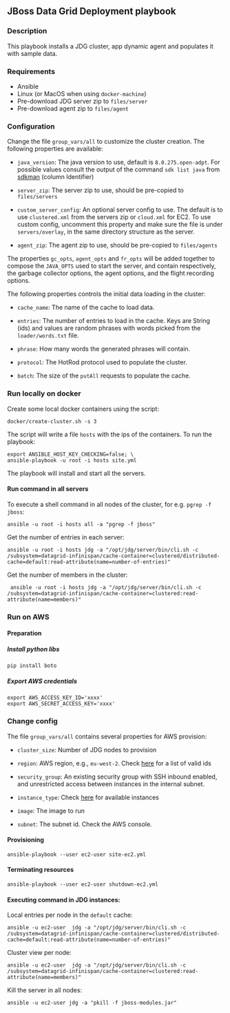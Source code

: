 ## JBoss Data Grid Deployment playbook

### Description

This playbook installs a JDG cluster, app dynamic agent and populates it with sample data. 

### Requirements

* Ansible
* Linux (or MacOS when using ```docker-machine```)
* Pre-download JDG server zip to ```files/server```
* Pre-download agent zip to ```files/agent```

### Configuration

Change the file ```group_vars/all``` to customize the cluster creation. The following properties are available:

* ```java_version```: The java version to use, default is ```8.0.275.open-adpt```. For possible values consult the output of the command ```sdk list java``` from [sdkman](https://sdkman.io/) (column Identifier)

* ```server_zip```: The server zip to use, should be pre-copied to ```files/servers```

* ```custom_server_config```: An optional server config to use. The default is to use ```clustered.xml``` from the servers zip or ```cloud.xml``` for EC2. To use custom config, uncomment this property and make sure the file is under ```servers/overlay```, in the same directory structure as the server.

* ```agent_zip```: The agent zip to use, should be pre-copied to ```files/agents```
  
The properties ```gc_opts```, ```agent_opts``` and ```fr_opts``` will be added together to compose
the ```JAVA_OPTS``` used to start the server, and contain respectively, the garbage collector options, the agent options, and the flight recording options.
  
The following properties controls the initial data loading in the cluster:

* ```cache_name```: The name of the cache to load data.
  
* ```entries```: The number of entries to load in the cache. Keys are String (ids) and values are random phrases with words picked from the ```loader/words.txt``` file.

* ```phrase```: How many words the generated phrases will contain.

* ```protocol```: The HotRod protocol used to populate the cluster. 

* ```batch```: The size of the ```putAll``` requests to populate the cache.

### Run locally on docker

Create some local docker containers using the script: 

    docker/create-cluster.sh -s 3
    
The script will write a file ```hosts``` with the ips of the containers. To run the playbook:

	export ANSIBLE_HOST_KEY_CHECKING=false; \
	ansible-playbook -u root -i hosts site.yml

The playbook will install and start all the servers.

#### Run command in all servers

To execute a shell command in all nodes of the cluster, for e.g. ```pgrep -f jboss```:

    ansible -u root -i hosts all -a "pgrep -f jboss" 
    
Get the number of entries in each server:

    ansible -u root -i hosts jdg -a "/opt/jdg/server/bin/cli.sh -c /subsystem=datagrid-infinispan/cache-container=clustered/distributed-cache=default:read-attribute(name=number-of-entries)"
	
Get the number of members in the cluster:

     ansible -u root -i hosts jdg -a "/opt/jdg/server/bin/cli.sh -c /subsystem=datagrid-infinispan/cache-container=clustered:read-attribute(name=members)"	
	
### Run on AWS

#### Preparation

##### Install python libs

    pip install boto

##### Export AWS credentials

    export AWS_ACCESS_KEY_ID='xxxx'
    export AWS_SECRET_ACCESS_KEY='xxxx'

### Change config

The file ```group_vars/all``` contains several properties for AWS provision:

* ```cluster_size```: Number of JDG nodes to provision

* ```region```: AWS region, e.g., ```eu-west-2```. Check [here](https://docs.aws.amazon.com/AmazonRDS/latest/UserGuide/Concepts.RegionsAndAvailabilityZones.html) for a list of valid ids

* ```security_group```: An existing security group with SSH inbound enabled, and unrestricted access between instances in the internal subnet. 

* ```instance_type```: Check [here](https://aws.amazon.com/ec2/instance-types/) for available instances

* ```image```: The image to run

* ```subnet```: The subnet id. Check the AWS console.

#### Provisioning

    ansible-playbook --user ec2-user site-ec2.yml
    
#### Terminating resources

    ansible-playbook --user ec2-user shutdown-ec2.yml
   
#### Executing command in JDG instances:

Local entries per node in the ```default``` cache: 

    ansible -u ec2-user  jdg -a "/opt/jdg/server/bin/cli.sh -c /subsystem=datagrid-infinispan/cache-container=clustered/distributed-cache=default:read-attribute(name=number-of-entries)"
    
Cluster view per node:

    ansible -u ec2-user  jdg -a "/opt/jdg/server/bin/cli.sh -c /subsystem=datagrid-infinispan/cache-container=clustered:read-attribute(name=members)"   

Kill the server in all nodes:
    
    ansible -u ec2-user jdg -a "pkill -f jboss-modules.jar"

